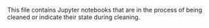 This file contains Jupyter notebooks that are in the process of being cleaned or indicate their state during cleaning.